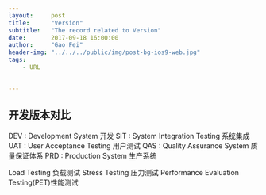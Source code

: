 ```yaml
---
layout:     post
title:      "Version"
subtitle:   "The record related to Version"
date:       2017-09-18 16:00:00
author:     "Gao Fei"
header-img: "../../../public/img/post-bg-ios9-web.jpg"
tags:
    - URL


---
```



## 开发版本对比
DEV : Development System              开发
SIT : System Integration Testing      系统集成
UAT : User Acceptance Testing         用户测试
QAS : Quality Assurance System        质量保证体系
PRD : Production System 		          生产系统


Load Testing 负载测试
Stress Testing 压力测试
Performance Evaluation Testing(PET)性能测试




